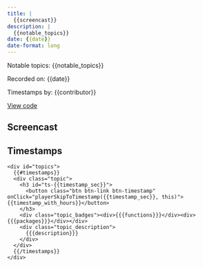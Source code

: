 ```yaml
---
title: |
  {{screencast}}
description: |
  {{notable_topics}}
date: {{date}}
date-format: long
---
```


Notable topics: {{notable_topics}}

Recorded on: {{date}}

Timestamps by: {{contributor}}

[View code]({{browse_r_code_url}})

## Screencast

<div id="yt-player" data-video-id="{{vid_key}}"></div>

## Timestamps

```{=html}
<div id="topics">
  {{#timestamps}}
  <div class="topic">
    <h3 id="ts-{{timestamp_sec}}">
      <button class="btn btn-link btn-timestamp" onClick="playerSkipToTimestamp({{timestamp_sec}}, this)">{{timestamp_with_hours}}</button>
    </h3>
    <div class="topic_badges"><div>{{{functions}}}</div><div>{{{packages}}}</div></div>
    <div class="topic_description">
      {{{description}}}
    </div>
  </div>
  {{/timestamps}}
</div>
```
     
<script>
// 2. This code loads the IFrame Player API code asynchronously.
var tag = document.createElement("script");

tag.src = "https://www.youtube.com/iframe_api";
var firstScriptTag = document.getElementsByTagName("script")[0];
firstScriptTag.parentNode.insertBefore(tag, firstScriptTag);

// 3. This function creates an <iframe> (and YouTube player)
//    after the API code downloads.
var videoId = document.getElementById("yt-player").dataset.videoId;
var player;
function onYouTubeIframeAPIReady() {
  player = new YT.Player("yt-player", {
    height: "486",
    width: "864",
    videoId: videoId,
    playerVars: {
      "playsinline": 1
    },
    events: {
      onStateChange: function(event) {
        if (event.data == YT.PlayerState.PLAYING) {
          followTimestamps()
        }
      }
    }
  });
}

function playerSkipToTimestamp(seconds, tsElement) {
  player.seekTo(seconds, true)
  tsElement.scrollIntoView()
  document.getElementById("screencast").scrollIntoView()
}

const timestamps = Array.from(document.querySelectorAll('.topic h3[id^="ts-"]'))
  .map(el => el.id.replace('ts-', ''))

function followTimestamps() {
  if (player.getPlayerState() !== 1) {
    return
  }
  const currentTime = `${Math.floor(player.getCurrentTime())}`
  if (timestamps.includes(currentTime)) {
    const el = document.getElementById(`ts-${currentTime}`)
    if (el) {
      el.scrollIntoView()
      document.getElementById("screencast").scrollIntoView()
    }
  }
  setTimeout(followTimestamps, 1000)
}
</script>
